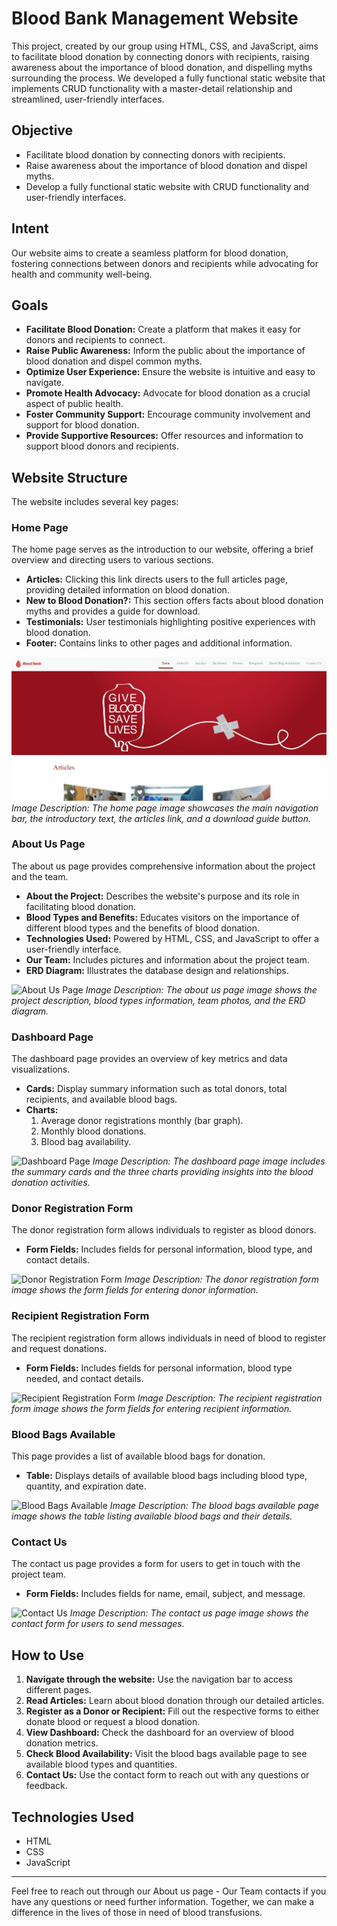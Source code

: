 # Blood Bank Management Website

This project, created by our group using HTML, CSS, and JavaScript, aims to facilitate blood donation by connecting donors with recipients, raising awareness about the importance of blood donation, and dispelling myths surrounding the process. We developed a fully functional static website that implements CRUD functionality with a master-detail relationship and streamlined, user-friendly interfaces.

## Objective
- Facilitate blood donation by connecting donors with recipients.
- Raise awareness about the importance of blood donation and dispel myths.
- Develop a fully functional static website with CRUD functionality and user-friendly interfaces.

## Intent
Our website aims to create a seamless platform for blood donation, fostering connections between donors and recipients while advocating for health and community well-being.

## Goals
- **Facilitate Blood Donation:** Create a platform that makes it easy for donors and recipients to connect.
- **Raise Public Awareness:** Inform the public about the importance of blood donation and dispel common myths.
- **Optimize User Experience:** Ensure the website is intuitive and easy to navigate.
- **Promote Health Advocacy:** Advocate for blood donation as a crucial aspect of public health.
- **Foster Community Support:** Encourage community involvement and support for blood donation.
- **Provide Supportive Resources:** Offer resources and information to support blood donors and recipients.

## Website Structure
The website includes several key pages:

### Home Page
The home page serves as the introduction to our website, offering a brief overview and directing users to various sections.
- **Articles:** Clicking this link directs users to the full articles page, providing detailed information on blood donation.
- **New to Blood Donation?:** This section offers facts about blood donation myths and provides a guide for download.
- **Testimonials:** User testimonials highlighting positive experiences with blood donation.
- **Footer:** Contains links to other pages and additional information.

![Home Page](images_readme/home_page1.png)
*Image Description: The home page image showcases the main navigation bar, the introductory text, the articles link, and a download guide button.*

### About Us Page
The about us page provides comprehensive information about the project and the team.
- **About the Project:** Describes the website's purpose and its role in facilitating blood donation.
- **Blood Types and Benefits:** Educates visitors on the importance of different blood types and the benefits of blood donation.
- **Technologies Used:** Powered by HTML, CSS, and JavaScript to offer a user-friendly interface.
- **Our Team:** Includes pictures and information about the project team.
- **ERD Diagram:** Illustrates the database design and relationships.

![About Us Page](sample_images/about_us_page.png)
*Image Description: The about us page image shows the project description, blood types information, team photos, and the ERD diagram.*

### Dashboard Page
The dashboard page provides an overview of key metrics and data visualizations.
- **Cards:** Display summary information such as total donors, total recipients, and available blood bags.
- **Charts:**
  1. Average donor registrations monthly (bar graph).
  2. Monthly blood donations.
  3. Blood bag availability.

![Dashboard Page](sample_images/dashboard_page.png)
*Image Description: The dashboard page image includes the summary cards and the three charts providing insights into the blood donation activities.*

### Donor Registration Form
The donor registration form allows individuals to register as blood donors.
- **Form Fields:** Includes fields for personal information, blood type, and contact details.

![Donor Registration Form](sample_images/donor_registration_form.png)
*Image Description: The donor registration form image shows the form fields for entering donor information.*

### Recipient Registration Form
The recipient registration form allows individuals in need of blood to register and request donations.
- **Form Fields:** Includes fields for personal information, blood type needed, and contact details.

![Recipient Registration Form](sample_images/recipient_registration_form.png)
*Image Description: The recipient registration form image shows the form fields for entering recipient information.*

### Blood Bags Available
This page provides a list of available blood bags for donation.
- **Table:** Displays details of available blood bags including blood type, quantity, and expiration date.

![Blood Bags Available](sample_images/blood_bags_available.png)
*Image Description: The blood bags available page image shows the table listing available blood bags and their details.*

### Contact Us
The contact us page provides a form for users to get in touch with the project team.
- **Form Fields:** Includes fields for name, email, subject, and message.

![Contact Us](sample_images/contact_us.png)
*Image Description: The contact us page image shows the contact form for users to send messages.*

## How to Use
1. **Navigate through the website:** Use the navigation bar to access different pages.
2. **Read Articles:** Learn about blood donation through our detailed articles.
3. **Register as a Donor or Recipient:** Fill out the respective forms to either donate blood or request a blood donation.
4. **View Dashboard:** Check the dashboard for an overview of blood donation metrics.
5. **Check Blood Availability:** Visit the blood bags available page to see available blood types and quantities.
6. **Contact Us:** Use the contact form to reach out with any questions or feedback.

## Technologies Used
- HTML
- CSS
- JavaScript

---

Feel free to reach out through our About us page - Our Team contacts if you have any questions or need further information. Together, we can make a difference in the lives of those in need of blood transfusions.
